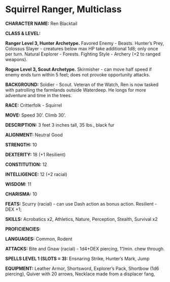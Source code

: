 # Squirrel Ranger, Multiclass

**CHARACTER NAME:** Ren Blacktail

**CLASS & LEVEL:**

**Ranger Level 3, Hunter Archetype.** Favored Enemy - Beasts. Hunter’s Prey, Colossus Slayer - creatures below max HP take additional 1d8; only once per turn. Natural Explorer - Forests. Fighting Style - Archery (+2 to ranged weapons). 

**Rogue Level 3, Scout Archetype.** Skirmisher - can move half speed if enemy ends turn within 5 feet; does not provoke opportunity attacks.

**BACKGROUND:** Soldier - Scout. Veteran of the Watch, Ren is now tasked with patrolling the farmlands outside Waterdeep. He longs for more adventure and time in the trees. 

**RACE:** Critterfolk - Squirrel

**MOVE:** Speed 30’. Climb 30’.

**DESCRIPTION:** 3 feet 3 inches tall, 35 lbs., black fur

**ALIGNMENT:** Neutral Good

**STRENGTH:** 10

**DEXTERITY:** 18 (+1 Resilient)

**CONSTITUTION:** 12

**INTELLIGENCE:** 12 (+2 racial)

**WISDOM:** 11

**CHARISMA:** 10

**FEATS:** Scurry (racial) - can use Dash action as bonus action. Resilient - DEX +1; 

**SKILLS:** Acrobatics x2, Athletics, Nature, Perception, Stealth, Survival x2

**PROFICIENCIES:** 

**LANGUAGES:** Common, Rodent

**ATTACKS:** Bite and Gnaw (racial) - 1d4+DEX piercing, 1”/min. chew through.

**SPELLS LEVEL 1 (SLOTS = 3):** Ensnaring Strike, Hunter’s Mark, Jump

**EQUIPMENT:** Leather Armor, Shortsword, Explorer’s Pack, Shortbow (1d6 piercing), Quiver with 20 arrows, Necklace made from a displacer fang, 
